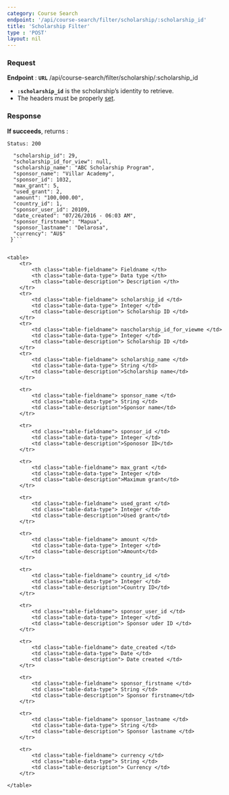 ```yaml
---
category: Course Search
endpoint: '/api/course-search/filter/scholarship/:scholarship_id'
title: 'Scholarship Filter'
type : 'POST'
layout: nil
---
```


### Request

**Endpoint** : **`URL`** /api/course-search/filter/scholarship/:scholarship_id

* **`:scholarship_id`** is the scholarship’s identity to retrieve.
* The headers must be properly [set](#/Info-setting-headers).

### Response

**If succeeds**, returns : 

```Status: 200```

```{
  "scholarship_id": 29,
  "scholarship_id_for_view": null,
  "scholarship_name": "ABC Scholarship Program",
  "sponsor_name": "Villar Academy",
  "sponsor_id": 1032,
  "max_grant": 5,
  "used_grant": 2,
  "amount": "100,000.00",
  "country_id": 1,
  "sponsor_user_id": 20109,
  "date_created": "07/26/2016 - 06:03 AM",
  "sponsor_firstname": "Mapua",
  "sponsor_lastname": "Delarosa",
  "currency": "AU$"
 }```


<table>
	<tr>
		<th class="table-fieldname"> Fieldname </th>
		<th class="table-data-type"> Data type </th>
		<th class="table-description"> Description </th>
	</tr>
	<tr>
		<td class="table-fieldname"> scholarship_id </td>
		<td class="table-data-type"> Integer </td>
		<td class="table-description"> Scholarship ID </td>
	</tr>  
	<tr>
		<td class="table-fieldname"> nascholarship_id_for_viewme </td>
		<td class="table-data-type"> Integer </td>
		<td class="table-description"> Scholarship ID </td>
	</tr>  
	<tr>
		<td class="table-fieldname"> scholarship_name </td>
		<td class="table-data-type"> String </td>
		<td class="table-description">Scholarship name</td>
	</tr>  

	<tr>
		<td class="table-fieldname"> sponsor_name </td>
		<td class="table-data-type"> String </td>
		<td class="table-description">Sponsor name</td>
	</tr>    

	<tr>
		<td class="table-fieldname"> sponsor_id </td>
		<td class="table-data-type"> Integer </td>
		<td class="table-description">Sponosor ID</td>
	</tr>    

	<tr>
		<td class="table-fieldname"> max_grant </td>
		<td class="table-data-type"> Integer </td>
		<td class="table-description">Maximum grant</td>
	</tr>    

	<tr>
		<td class="table-fieldname"> used_grant </td>
		<td class="table-data-type"> Integer </td>
		<td class="table-description">Used grant</td>
	</tr>    

	<tr>
		<td class="table-fieldname"> amount </td>
		<td class="table-data-type"> Integer </td>
		<td class="table-description">Amount</td>
	</tr>    

	<tr>
		<td class="table-fieldname"> country_id </td>
		<td class="table-data-type"> Integer </td>
		<td class="table-description">Country ID</td>
	</tr>    

	<tr>
		<td class="table-fieldname"> sponsor_user_id </td>
		<td class="table-data-type"> Integer </td>
		<td class="table-description"> Sponsor uder ID </td>
	</tr>

	<tr>
		<td class="table-fieldname"> date_created </td>
		<td class="table-data-type"> Date </td>
		<td class="table-description"> Date created </td>
	</tr> 

	<tr>
		<td class="table-fieldname"> sponsor_firstname </td>
		<td class="table-data-type"> String </td>
		<td class="table-description"> Sponsor firstname</td>
	</tr> 

	<tr>
		<td class="table-fieldname"> sponsor_lastname </td>
		<td class="table-data-type"> String </td>
		<td class="table-description"> Sponsor lastname </td>
	</tr> 

	<tr>
		<td class="table-fieldname"> currency </td>
		<td class="table-data-type"> String </td>
		<td class="table-description"> Currency </td>
	</tr>     

</table>

